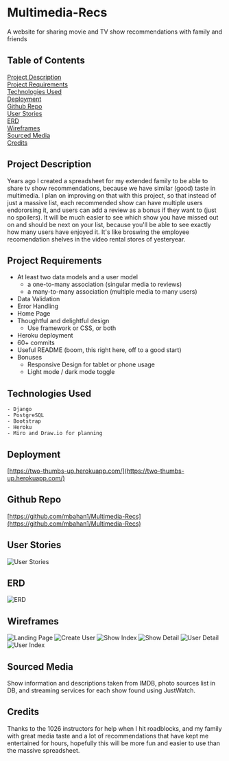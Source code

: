 # Multimedia-Recs
A website for sharing movie and TV show recommendations with family and friends

## Table of Contents
[Project Description](#project-description)  
[Project Requirements](#project-requirements)  
[Technologies Used](#technologies-used)  
[Deployment](#deployment)  
[Github Repo](#github-repo)  
[User Stories](#user-stories)   
[ERD](#erd)  
[Wireframes](#wireframes)  
[Sourced Media](#sourced-media)  
[Credits](#credits)  

## Project Description
Years ago I created a spreadsheet for my extended family to be able to share tv show recommendations, because we have similar (good) taste in multimedia. I plan on improving on that with this project, so that instead of just a massive list, each recommended show can have multiple users endororsing it, and users can add a review as a bonus if they want to (just no spoilers). It will be much easier to see which show you have missed out on and should be next on your list, because you'll be able to see exactly how many users have enjoyed it. It's like broswing the employee recomendation shelves in the video rental stores of yesteryear. 

## Project Requirements
  - At least two data models and a user model
    - a one-to-many association (singular media to reviews)
    - a many-to-many association (multiple media to many users)
  - Data Validation
  - Error Handling
  - Home Page
  - Thoughtful and delightful design
    - Use framework or CSS, or both
  - Heroku deployment
  - 60+ commits
  - Useful README (boom, this right here, off to a good start)
  - Bonuses
    - Responsive Design for tablet or phone usage
    - Light mode / dark mode toggle

## Technologies Used
    - Django  
    - PostgreSQL 
    - Bootstrap  
    - Heroku
    - Miro and Draw.io for planning 

## Deployment
[https://two-thumbs-up.herokuapp.com/](https://two-thumbs-up.herokuapp.com/)

## Github Repo
[https://github.com/mbahan1/Multimedia-Recs](https://github.com/mbahan1/Multimedia-Recs)

## User Stories
![User Stories](Planning/user_stories.png "User Stories")

## ERD
![ERD](Planning/ERD.png "ERD")

## Wireframes
![Landing Page](Planning/wireframes/1_landing_page.png "Landing Page")
![Create User](Planning/wireframes/2_create_user.png "Create User")
![Show Index](Planning/wireframes/3_show_index.png "Show Index")
![Show Detail](Planning/wireframes/4_show_detail.png "Show Detail")
![User Detail](Planning/wireframes/5_user_detail.png "User Detail")
![User Index](Planning/wireframes/6_user_index.png "User Index")

## Sourced Media
Show information and descriptions taken from IMDB, photo sources list in DB, and streaming services for each show found using JustWatch.

## Credits
Thanks to the 1026 instructors for help when I hit roadblocks, and my family with great media taste and a lot of recommendations that have kept me entertained for hours, hopefully this will be more fun and easier to use than the massive spreadsheet.